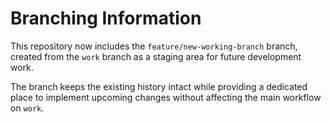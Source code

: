 # Branching Information

This repository now includes the `feature/new-working-branch` branch, created from the `work` branch as a staging area for future development work.

The branch keeps the existing history intact while providing a dedicated place to implement upcoming changes without affecting the main workflow on `work`.
